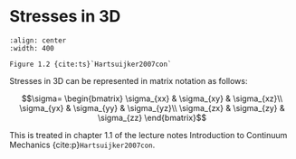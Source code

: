 ```{index} Stresses in 3D
```

# Stresses in 3D
```{figure} ./stresses-3D_data/image.png
:align: center
:width: 400

Figure 1.2 {cite:ts}`Hartsuijker2007con`
```
Stresses in 3D can be represented in matrix notation as follows:

$$\sigma=
\begin{bmatrix}
\sigma_{xx} & \sigma_{xy} & \sigma_{xz}\\
\sigma_{yx} & \sigma_{yy} & \sigma_{yz}\\
\sigma_{zx} & \sigma_{zy} & \sigma_{zz}
\end{bmatrix}$$

This is treated in chapter 1.1 of the lecture notes Introduction to Continuum Mechanics {cite:p}`Hartsuijker2007con`.
